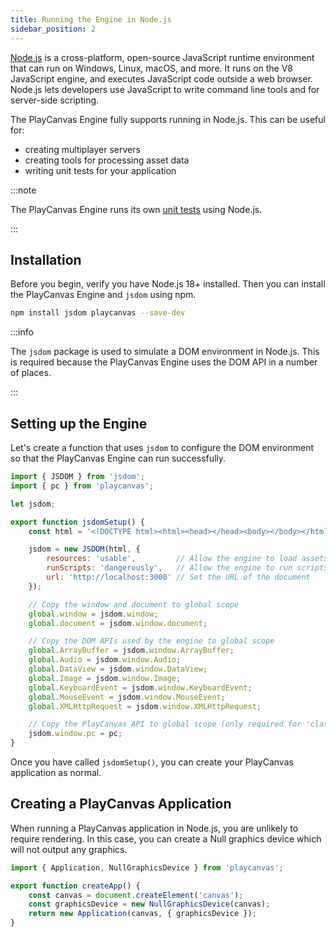 ```yaml
---
title: Running the Engine in Node.js
sidebar_position: 2
---
```


[Node.js](https://nodejs.org/) is a cross-platform, open-source JavaScript runtime environment that can run on Windows, Linux, macOS, and more. It runs on the V8 JavaScript engine, and executes JavaScript code outside a web browser. Node.js lets developers use JavaScript to write command line tools and for server-side scripting.

The PlayCanvas Engine fully supports running in Node.js. This can be useful for:

* creating multiplayer servers
* creating tools for processing asset data
* writing unit tests for your application

:::note

The PlayCanvas Engine runs its own [unit tests](https://github.com/playcanvas/engine/blob/main/test/README.md) using Node.js.

:::

## Installation

Before you begin, verify you have Node.js 18+ installed. Then you can install the PlayCanvas Engine and `jsdom` using npm.

```bash
npm install jsdom playcanvas --save-dev
```

:::info

The `jsdom` package is used to simulate a DOM environment in Node.js. This is required because the PlayCanvas Engine uses the DOM API in a number of places.

:::

## Setting up the Engine

Let's create a function that uses `jsdom` to configure the DOM environment so that the PlayCanvas Engine can run successfully.

```javascript
import { JSDOM } from 'jsdom';
import { pc } from 'playcanvas';

let jsdom;

export function jsdomSetup() {
    const html = '<!DOCTYPE html><html><head></head><body></body></html>';

    jsdom = new JSDOM(html, {
        resources: 'usable',         // Allow the engine to load assets
        runScripts: 'dangerously',   // Allow the engine to run scripts
        url: 'http://localhost:3000' // Set the URL of the document
    });

    // Copy the window and document to global scope
    global.window = jsdom.window;
    global.document = jsdom.window.document;

    // Copy the DOM APIs used by the engine to global scope
    global.ArrayBuffer = jsdom.window.ArrayBuffer;
    global.Audio = jsdom.window.Audio;
    global.DataView = jsdom.window.DataView;
    global.Image = jsdom.window.Image;
    global.KeyboardEvent = jsdom.window.KeyboardEvent;
    global.MouseEvent = jsdom.window.MouseEvent;
    global.XMLHttpRequest = jsdom.window.XMLHttpRequest;

    // Copy the PlayCanvas API to global scope (only required for 'classic' scripts)
    jsdom.window.pc = pc;
}
```

Once you have called `jsdomSetup()`, you can create your PlayCanvas application as normal.

## Creating a PlayCanvas Application

When running a PlayCanvas application in Node.js, you are unlikely to require rendering. In this case, you can create a Null graphics device which will not output any graphics.

```javascript
import { Application, NullGraphicsDevice } from 'playcanvas';

export function createApp() {
    const canvas = document.createElement('canvas');
    const graphicsDevice = new NullGraphicsDevice(canvas);
    return new Application(canvas, { graphicsDevice });
}
```
